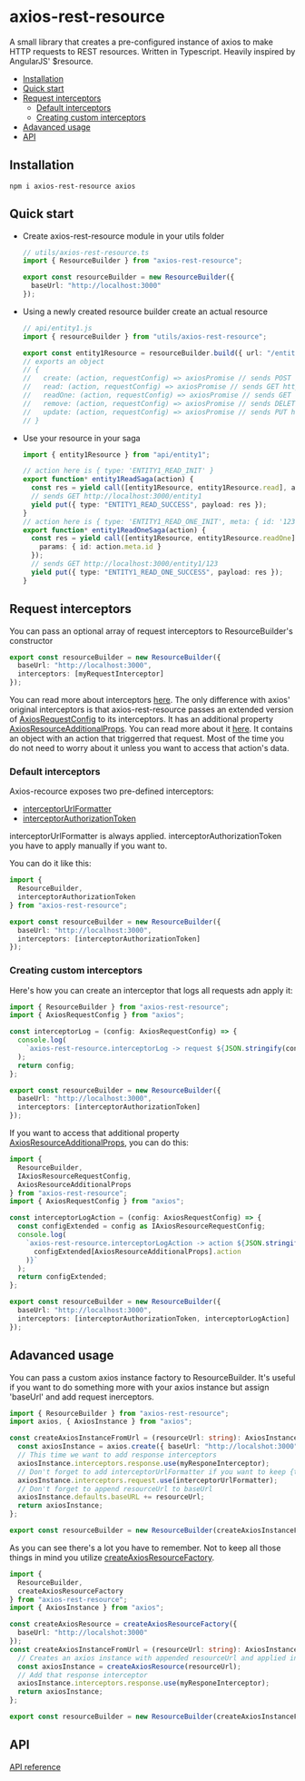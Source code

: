 # axios-rest-resource

A small library that creates a pre-configured instance of axios to make HTTP requests to REST resources. Written in Typescript. Heavily inspired by AngularJS' $resource.

<!-- START doctoc generated TOC please keep comment here to allow auto update -->
<!-- DON'T EDIT THIS SECTION, INSTEAD RE-RUN doctoc TO UPDATE -->
<!-- DON'T EDIT THIS SECTION, INSTEAD RE-RUN doctoc TO UPDATE -->

- [Installation](#installation)
- [Quick start](#quick-start)
- [Request interceptors](#request-interceptors)
  - [Default interceptors](#default-interceptors)
  - [Creating custom interceptors](#creating-custom-interceptors)
- [Adavanced usage](#adavanced-usage)
- [API](#api)

<!-- END doctoc generated TOC please keep comment here to allow auto update -->

## Installation

```
npm i axios-rest-resource axios
```

## Quick start

- Create axios-rest-resource module in your utils folder

  ```ts
  // utils/axios-rest-resource.ts
  import { ResourceBuilder } from "axios-rest-resource";

  export const resourceBuilder = new ResourceBuilder({
    baseUrl: "http://localhost:3000"
  });
  ```

- Using a newly created resource builder create an actual resource

  ```ts
  // api/entity1.js
  import { resourceBuilder } from "utils/axios-rest-resource";

  export const entity1Resource = resourceBuilder.build({ url: "/entity1" });
  // exports an object
  // {
  //   create: (action, requestConfig) => axiosPromise // sends POST http://localhost:3000/entity1,
  //   read: (action, requestConfig) => axiosPromise // sends GET http://localhost:3000/entity1,
  //   readOne: (action, requestConfig) => axiosPromise // sends GET http://localhost:3000/entity1/{id},
  //   remove: (action, requestConfig) => axiosPromise // sends DELETE http://localhost:3000/entity1/{id},
  //   update: (action, requestConfig) => axiosPromise // sends PUT http://localhost:3000/entity1/{id}
  // }
  ```

- Use your resource in your saga

  ```ts
  import { entity1Resource } from "api/entity1";

  // action here is { type: 'ENTITY1_READ_INIT' }
  export function* entity1ReadSaga(action) {
    const res = yield call([entity1Resource, entity1Resource.read], action);
    // sends GET http://localhost:3000/entity1
    yield put({ type: "ENTITY1_READ_SUCCESS", payload: res });
  }
  // action here is { type: 'ENTITY1_READ_ONE_INIT', meta: { id: '123'} }
  export function* entity1ReadOneSaga(action) {
    const res = yield call([entity1Resource, entity1Resource.readOne], action, {
      params: { id: action.meta.id }
    });
    // sends GET http://localhost:3000/entity1/123
    yield put({ type: "ENTITY1_READ_ONE_SUCCESS", payload: res });
  }
  ```

## Request interceptors

You can pass an optional array of request interceptors to ResourceBuilder's constructor

```ts
export const resourceBuilder = new ResourceBuilder({
  baseUrl: "http://localhost:3000",
  interceptors: [myRequestInterceptor]
});
```

You can read more about interceptors [here](https://github.com/axios/axios#interceptors). The only difference with axios' original interceptors is that axios-rest-resource passes an extended version of [AxiosRequestConfig](https://github.com/axios/axios#request-config) to its interceptors. It has an additional property [AxiosResourceAdditionalProps](docs/api/README.md#axiosresourceadditionalprops). You can read more about it [here](docs/interfaces/iaxiosresourcerequestconfig.md). It contains an object with an action that triggerred that request. Most of the time you do not need to worry about it unless you want to access that action's data.

### Default interceptors

Axios-recource exposes two pre-defined interceptors:

- [interceptorUrlFormatter](docs/api/README.md#interceptorurlformatter)
- [interceptorAuthorizationToken](docs/api/README.md#interceptorauthorizationtoken)

interceptorUrlFormatter is always applied. interceptorAuthorizationToken you have to apply manually if you want to.

You can do it like this:

```ts
import {
  ResourceBuilder,
  interceptorAuthorizationToken
} from "axios-rest-resource";

export const resourceBuilder = new ResourceBuilder({
  baseUrl: "http://localhost:3000",
  interceptors: [interceptorAuthorizationToken]
});
```

### Creating custom interceptors

Here's how you can create an interceptor that logs all requests adn apply it:

```ts
import { ResourceBuilder } from "axios-rest-resource";
import { AxiosRequestConfig } from "axios";

const interceptorLog = (config: AxiosRequestConfig) => {
  console.log(
    `axios-rest-resource.interceptorLog -> request ${JSON.stringify(config)}`
  );
  return config;
};

export const resourceBuilder = new ResourceBuilder({
  baseUrl: "http://localhost:3000",
  interceptors: [interceptorAuthorizationToken]
});
```

If you want to access that additional property [AxiosResourceAdditionalProps](docs/api/README.md#axiosresourceadditionalprops), you can do this:

```ts
import {
  ResourceBuilder,
  IAxiosResourceRequestConfig,
  AxiosResourceAdditionalProps
} from "axios-rest-resource";
import { AxiosRequestConfig } from "axios";

const interceptorLogAction = (config: AxiosRequestConfig) => {
  const configExtended = config as IAxiosResourceRequestConfig;
  console.log(
    `axios-rest-resource.interceptorLogAction -> action ${JSON.stringify(
      configExtended[AxiosResourceAdditionalProps].action
    )}`
  );
  return configExtended;
};

export const resourceBuilder = new ResourceBuilder({
  baseUrl: "http://localhost:3000",
  interceptors: [interceptorAuthorizationToken, interceptorLogAction]
});
```

## Adavanced usage

You can pass a custom axios instance factory to ResourceBuilder. It's useful if you want to do something more with your axios instance but assign 'baseUrl' and add request inerceptors.

```ts
import { ResourceBuilder } from "axios-rest-resource";
import axios, { AxiosInstance } from "axios";

const createAxiosInstanceFromUrl = (resourceUrl: string): AxiosInstance => {
  const axiosInstance = axios.create({ baseUrl: "http://localshot:3000" });
  // This time we want to add response interceptors
  axiosInstance.interceptors.response.use(myResponeInterceptor);
  // Don't forget to add interceptorUrlFormatter if you want to keep {token} replacement in urls
  axiosInstance.interceptors.request.use(interceptorUrlFormatter);
  // Don't forget to append resourceUrl to baseUrl
  axiosInstance.defaults.baseURL += resourceUrl;
  return axiosInstance;
};

export const resourceBuilder = new ResourceBuilder(createAxiosInstanceFromUrl);
```

As you can see there's a lot you have to remember. Not to keep all those things in mind you utilize [createAxiosResourceFactory](docs/api/README.md#createaxiosresourcefactory).

```ts
import {
  ResourceBuilder,
  createAxiosResourceFactory
} from "axios-rest-resource";
import { AxiosInstance } from "axios";

const createAxiosResource = createAxiosResourceFactory({
  baseUrl: "http://localshot:3000"
});
const createAxiosInstanceFromUrl = (resourceUrl: string): AxiosInstance => {
  // Creates an axios instance with appended resourceUrl and applied interceptorUrlFormatter. You can pass an additional array of request interceptors just like with ResourceBuilder. In fact ResourceBuilder uses this very function uner the hood.
  const axiosInstance = createAxiosResource(resourceUrl);
  // Add that response interceptor
  axiosInstance.interceptors.response.use(myResponeInterceptor);
  return axiosInstance;
};

export const resourceBuilder = new ResourceBuilder(createAxiosInstanceFromUrl);
```

## API

[API reference](docs/api/README.md)
